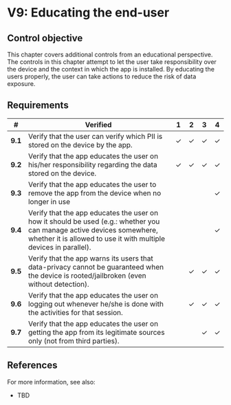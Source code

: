 # V9: Educating the end-user

## Control objective

This chapter covers additional controls from an educational perspective. The controls in this chapter attempt to let the user take responsibility over the device and the context in which the app is installed. By educating the users properly, the user can take actions to reduce the risk of data exposure.


## Requirements

| # | Verified | 1 | 2 | 3 | 4 |
| --- | --- | --- | --- | --- | --- |
| **9.1** | Verify that the user can verify which PII is stored on the device by the app. | ✓ | ✓ | ✓ | ✓ |
| **9.2** | Verify that the app educates the user on his/her responsibility regarding the data stored on the device. | ✓ | ✓ | ✓ | ✓ |
| **9.3** | Verify that the app educates the user to remove the app from the device when no longer in use |  |  |  | ✓ |
| **9.4** | Verify that the app educates the user on how it should be used (e.g.: whether you can manage active devices somewhere, whether it is allowed to use it with multiple devices in parallel).|  |  |  | ✓ |
| **9.5** | Verify that the app warns its users that data-privacy cannot be guaranteed when the device is rooted/jailbroken (even without detection).|  | ✓ | ✓ | ✓ |
| **9.6** | Verify that the app educates the user on logging out whenever he/she is done with the activities for that session. |  | ✓ | ✓ | ✓ |
| **9.7** | Verify that the app educates the user on getting the app from its legitimate sources only (not from third parties).|  |  | ✓ | ✓ |
## References

For more information, see also:

- TBD
